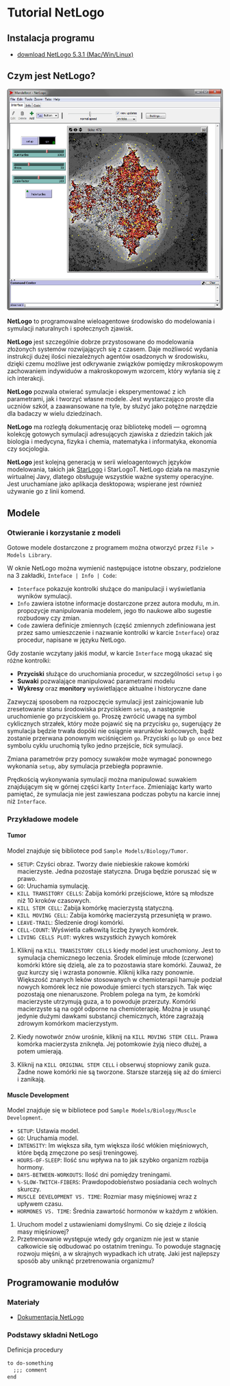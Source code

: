 # Tutorial NetLogo

## Instalacja programu

- [download NetLogo 5.3.1 (Mac/Win/Linux)](https://ccl.northwestern.edu/netlogo/5.3.1/)

## Czym jest NetLogo?

![Przykładowa symulacja w NetLogo](/images/screen01.png)

**NetLogo** to programowalne wieloagentowe środowisko do modelowania i symulacji naturalnych i społecznych zjawisk.

**NetLogo** jest szczególnie dobrze przystosowane do modelowania złożonych systemów rozwijających się z czasem. Daje możliwość wydania instrukcji dużej ilości niezależnych agentów osadzonych w środowisku, dzięki czemu możliwe jest odkrywanie związków pomiędzy mikroskopowym zachowaniem indywiduów a makroskopowym wzorcem, który wyłania się z ich interakcji.

**NetLogo** pozwala otwierać symulacje i eksperymentować z ich parametrami, jak i tworzyć własne modele. Jest wystarczająco proste dla uczniów szkół, a zaawansowane na tyle, by służyć jako potężne narzędzie dla badaczy w wielu dziedzinach.

**NetLogo** ma rozległą dokumentację oraz bibliotekę modeli — ogromną kolekcję gotowych symulacji adresujących zjawiska z dziedzin takich jak biologia i medycyna, fizyka i chemia, matematyka i informatyka, ekonomia czy socjologia.

**NetLogo** jest kolejną generacją w serii wieloagentowych języków modelowania, takich jak [StarLogo](http://education.mit.edu/portfolio_page/starlogo-tng/) i StarLogoT. NetLogo działa na maszynie wirtualnej Javy, dlatego obsługuje wszystkie ważne systemy operacyjne. Jest uruchamiane jako aplikacja desktopowa; wspierane jest również używanie go z linii komend.

## Modele

### Otwieranie i korzystanie z modeli

Gotowe modele dostarczone z programem można otworzyć przez `File > Models Library`.

W oknie NetLogo można wymienić następujące istotne obszary, podzielone na 3 zakładki, `Inteface | Info | Code`:
- `Interface` pokazuje kontrolki służące do manipulacji i wyświetlania wyników symulacji.
- `Info` zawiera istotne informacje dostarczone przez autora modułu, m.in. propozycje manipulowania modelem, jego tło naukowe albo sugestie rozbudowy czy zmian.
- `Code` zawiera definicje zmiennych (część zmiennych zdefiniowana jest przez samo umieszczenie i nazwanie kontrolki w karcie `Interface`) oraz procedur, napisane w języku NetLogo.

Gdy zostanie wczytany jakiś moduł, w karcie `Interface` mogą ukazać się różne kontrolki:
- **Przyciski** służące do uruchomiania procedur, w szczególności `setup` i `go`
- **Suwaki** pozwalające manipulować parametrami modelu
- **Wykresy** oraz **monitory** wyświetlające aktualne i historyczne dane

Zazwyczaj sposobem na rozpoczęcie symulacji jest zainicjowanie lub zresetowanie stanu środowiska przyciskiem `setup`, a następnie uruchomienie go przyciskiem `go`. Proszę zwrócić uwagę na symbol cyklicznych strzałek, który może pojawić się na przycisku `go`, sugerujący że symulacja będzie trwała dopóki nie osiągnie warunków końcowych, bądź zostanie przerwana ponownym wciśnięciem `go`. Przyciski `go` lub `go once` bez symbolu cyklu uruchomią tylko jedno przejście, _tick_ symulacji.

Zmiana parametrów przy pomocy suwaków może wymagać ponownego wykonania `setup`, aby symulacja przebiegła poprawnie.

Prędkością wykonywania symulacji można manipulować suwakiem znajdującym się w górnej części karty `Interface`. Zmieniając karty warto pamiętać, że symulacja nie jest zawieszana podczas pobytu na karcie innej niż `Interface`.
  
### Przykładowe modele

#### Tumor

Model znajduje się bibliotece pod `Sample Models/Biology/Tumor`.

- `SETUP`: Czyści obraz. Tworzy dwie niebieskie rakowe komórki macierzyste. Jedna pozostaje statyczna. Druga będzie poruszać się w prawo.
- `GO`: Uruchamia symulację.
- `KILL TRANSITORY CELLS`: Zabija komórki przejściowe, które są młodsze niż 10 kroków czasowych.
- `KILL STEM CELL`: Zabija komórkę macierzystą statyczną. 
- `KILL MOVING CELL`: Zabija komórkę macierzystą przesuniętą w prawo.
- `LEAVE-TRAIL`: Śledzenie drogi komórki.
- `CELL-COUNT`: Wyświetla całkowitą liczbę żywych komórek.
- `LIVING CELLS PLOT`: wykres wszystkich żywych komórek

1. Kliknij na `KILL TRANSISTORY CELLS` kiedy model jest uruchomiony. Jest to symulacja chemicznego leczenia. Środek eliminuje młode (czerwone) komórki które się dzielą, ale za to pozostawia stare komórki. Zauważ, że guz kurczy się i wzrasta ponownie. Kliknij kilka razy ponownie. Większość znanych leków stosowanych w chemioterapii hamuje podział nowych komórek lecz nie powoduje śmierci tych starszych. Tak więc pozostają one nienaruszone. Problem polega na tym, że komórki macierzyste utrzymują guza, a to powoduje przerzuty. Komórki macierzyste są na ogół odporne na chemioterapię. Można je usunąć jedynie dużymi dawkami substancji chemicznych, które zagrażają zdrowym komórkom macierzystym. 

1. Kiedy nowotwór znów urośnie, kliknij na `KILL MOVING STEM CELL`. Prawa komórka macierzysta zniknęła. Jej potomkowie żyją nieco dłużej, a potem umierają.

1. Kliknij na `KILL ORIGINAL STEM CELL` i obserwuj stopniowy zanik guza. Żadne nowe komórki nie są tworzone. Starsze starzeją się aż do śmierci i zanikają. 

#### Muscle Development

Model znajduje się w bibliotece pod `Sample Models/Biology/Muscle Development`.

- `SETUP`: Ustawia model.
- `GO`: Uruchamia model.
- `INTENSITY`: Im większa siła, tym większa ilość włókien mięśniowych, które będą zmęczone po sesji treningowej.
- `HOURS-OF-SLEEP`: Ilość snu wpływa na to jak szybko organizm rozbija hormony.
- `DAYS-BETWEEN-WORKOUTS`: Ilość dni pomiędzy treningami.
- `%-SLOW-TWITCH-FIBERS`: Prawdopodobieństwo posiadania cech wolnych skurczy.
- `MUSCLE DEVELOPMENT VS. TIME`: Rozmiar masy mięśniowej wraz z upływem czasu.
- `HORMONES VS. TIME`: Średnia zawartość hormonów w każdym z włókien.

1. Uruchom model z ustawieniami domyślnymi. Co się dzieje z ilością masy mięśniowej?
2. Przetrenowanie występuje wtedy gdy organizm nie jest w stanie całkowicie się odbudować po ostatnim treningu. To powoduje stagnację rozwoju mięśni, a w skrajnych wypadkach ich utratę. Jaki jest najlepszy sposób aby uniknąć przetrenowania organizmu?

## Programowanie modułów

### Materiały

- [Dokumentacja NetLogo](https://ccl.northwestern.edu/netlogo/docs/)

### Podstawy składni NetLogo

Definicja procedury

```NetLogo
to do-something
  ;;; comment
end
```
